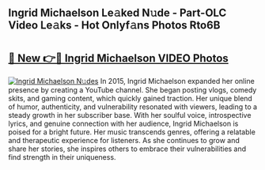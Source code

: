 ## Ingrid Michaelson Le𝚊ked N𝚞de - Part-OLC Video Le𝚊ks - Hot Onlyf𝚊ns Photos Rto6B

# <h2><a href="http://ab70254.deff.icu/?id=Ingrid+Michaelson">🔗 New 👉🔴 Ingrid Michaelson VIDEO Photos</a></h2>

[![Ingrid Michaelson N𝚞des](https://i.imgur.com/rIISA9y.gif)](http://ab70254.deff.icu/?id=Ingrid+Michaelson)
In 2015, Ingrid Michaelson expanded her online presence by creating a YouTube channel. She began posting vlogs, comedy skits, and gaming content, which quickly gained traction. Her unique blend of humor, authenticity, and vulnerability resonated with viewers, leading to a steady growth in her subscriber base. With her soulful voice, introspective lyrics, and genuine connection with her audience, Ingrid Michaelson is poised for a bright future. Her music transcends genres, offering a relatable and therapeutic experience for listeners. As she continues to grow and share her stories, she inspires others to embrace their vulnerabilities and find strength in their uniqueness.
